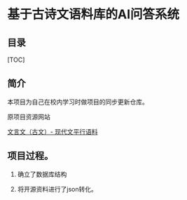 # 基于古诗文语料库的AI问答系统

## 目录

[TOC]

## 简介

本项目为自己在校内学习时做项目的同步更新仓库。

原项目资源网站

[文言文（古文）- 现代文平行语料](https://github.com/NiuTrans/Classical-Modern)

## 项目过程。

1. 确立了数据库结构

2. 将开源资料进行了json转化。